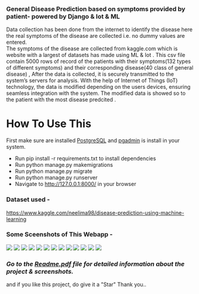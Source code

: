 ### General Disease Prediction based on symptoms provided by patient- powered by Django & Iot & ML
Data  collection has been done from the internet to identify the disease here the real symptoms of the disease are collected i.e. no dummy values are entered.  
The symptoms of the disease are collected from kaggle.com which is website with a largest of datasets has made using ML & Iot .
This csv file contain 5000 rows of record of the patients with their symptoms(132 types of different symptoms) and their corresponding disease(40 class of general disease)  ,  After the data is collected, it is securely transmitted to the system’s servers for analysis. With the help of Internet of Things (IoT) technology, the data is modified depending  on the  users devices, ensuring seamless integration with the system. The modified data is showed so to the patient with the most disease predcited . 
# How To Use This
First make sure are installed <a href="https://www.postgresql.org/download/">PostgreSQL</a> and <a href="https://www.postgresql.org/ftp/pgadmin/pgadmin4/">pgadmin</a> is install in your system. 


- Run pip install -r requirements.txt to install dependencies
- Run python manage.py makemigrations
- Run python manage.py migrate
- Run python manage.py runserver
- Navigate to http://127.0.0.1:8000/ in your browser

### Dataset used - 
https://www.kaggle.com/neelima98/disease-prediction-using-machine-learning
### Some Sceenshots of This Webapp -

![](https://github.com/HelmiDev03/IotPredctionDiseaseSystem/blob/main/screenshots/Picture1.jpg)
![](https://github.com/HelmiDev03/IotPredctionDiseaseSystem/blob/main/screenshots/Picture2.jpg)
![](https://github.com/HelmiDev03/IotPredctionDiseaseSystem/blob/main/screenshots/Picture3.jpg)
![](https://github.com/HelmiDev03/IotPredctionDiseaseSystem/blob/main/screenshots/Picture4.jpg)
![](https://github.com/HelmiDev03/IotPredctionDiseaseSystem/blob/main/screenshots/Picture5.jpg)
![](https://github.com/HelmiDev03/IotPredctionDiseaseSystem/blob/main/screenshots/Picture6.jpg)
![](https://github.com/HelmiDev03/IotPredctionDiseaseSystem/blob/main/screenshots/Picture7.jpg)
![](https://github.com/HelmiDev03/IotPredctionDiseaseSystem/blob/main/screenshots/Picture8.jpg)
![](https://github.com/HelmiDev03/IotPredctionDiseaseSystem/blob/main/screenshots/Picture9.jpg)
![](https://github.com/HelmiDev03/IotPredctionDiseaseSystem/blob/main/screenshots/Picture10.jpg)
![](https://github.com/HelmiDev03/IotPredctionDiseaseSystem/blob/main/screenshots/Picture11.jpg)
![](https://github.com/HelmiDev03/IotPredctionDiseaseSystem/blob/main/screenshots/Picture12.jpg)
![](https://github.com/HelmiDev03/IotPredctionDiseaseSystem/blob/main/screenshots/Picture13.jpg)


### ***Go to the [Readme.pdf](Readme.pdf) file for detailed information about the project & screenshots.***
and if you like this project, do give it a "Star" Thank you..


